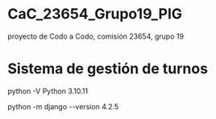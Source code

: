 # CaC_23654_Grupo19_PIG
proyecto de Codo a Codo, comisión 23654, grupo 19 

# Sistema de gestión de turnos

python -V
Python 3.10.11

python -m django --version
4.2.5

